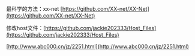 
最科学的方法：xx-net [https://github.com/XX-net/XX-Net](https://github.com/XX-net/XX-Net)


修改host文件：[https://github.com/jackie202333/Host_Files](https://github.com/jackie202333/Host_Files)

[http://www.abc000.cn/jz/2251.html](http://www.abc000.cn/jz/2251.html)